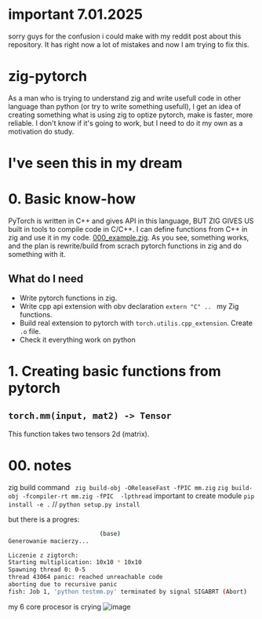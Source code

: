 # important 7.01.2025
sorry guys for the confusion i could make with my reddit post about this repository. It has right now a lot of mistakes and now I am trying to fix this. 

# zig-pytorch
As a man who is trying to understand zig and write usefull code in other language than python (or try to write something usefull), I get an idea of creating something what is using zig to optize pytorch, make is faster, more reliable. I don't know if it's going to work, but I need to do it my own as a motivation do study. 
# I've seen this in my dream
# 0. Basic know-how
PyTorch is written in C++ and gives API in this language, BUT ZIG GIVES US built in tools to compile code in C/C++. I can define functions from C++ in zig and use it in my code. [000_example.zig](mm.zig). As you see, something works, and the plan is  rewrite/build from scrach pytorch functions in zig and do something with it. 
## What do I need
- Write pytorch functions in zig.
- Write cpp api extension with obv declaration  `extern "C" .. ` my Zig functions.
- Build real extension to pytorch with `torch.utilis.cpp_extension`. Create `.o` file.
- Check it everything work on python 

# 1. Creating basic functions from pytorch
## `torch.mm(input, mat2) -> Tensor`
This function takes two tensors 2d (matrix).




# 00. notes

zig build command
` zig build-obj -OReleaseFast -fPIC mm.zig`
`zig build-obj -fcompiler-rt mm.zig -fPIC  -lpthread`
important to create module 
`pip install -e .` // `python setup.py install`





but there is a progres:
```bash
                          (base) 
Generowanie macierzy...

Liczenie z zigtorch:
Starting multiplication: 10x10 * 10x10
Spawning thread 0: 0-5
thread 43064 panic: reached unreachable code
aborting due to recursive panic
fish: Job 1, 'python testmm.py' terminated by signal SIGABRT (Abort)
```

my 6 core procesor is crying 
![image](https://github.com/user-attachments/assets/e1fd7747-1a49-495b-aa31-a92af5dc1ee6)






